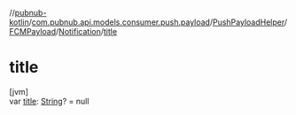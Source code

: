 //[pubnub-kotlin](../../../../../index.md)/[com.pubnub.api.models.consumer.push.payload](../../../index.md)/[PushPayloadHelper](../../index.md)/[FCMPayload](../index.md)/[Notification](index.md)/[title](title.md)

# title

[jvm]\
var [title](title.md): [String](https://kotlinlang.org/api/latest/jvm/stdlib/kotlin/-string/index.html)? = null
